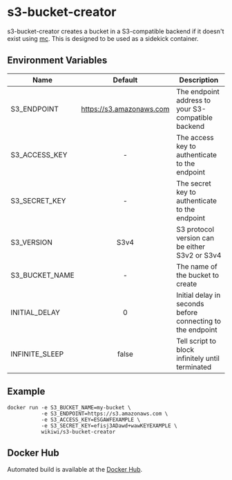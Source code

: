 # s3-bucket-creator
s3-bucket-creator creates a bucket in a S3-compatible backend if it doesn't exist using [mc](https://github.com/minio/mc). This is designed to be used as a sidekick container.

## Environment Variables
| Name           | Default                  | Description                                                |
| -------------- |:------------------------:| ---------------------------------------------------------- |
| S3_ENDPOINT    | https://s3.amazonaws.com | The endpoint address to your S3-compatible backend         |
| S3_ACCESS_KEY  | -                        | The access key to authenticate to the endpoint             |
| S3_SECRET_KEY  | -                        | The secret key to authenticate to the endpoint             |
| S3_VERSION     | S3v4                     | S3 protocol version can be either S3v2 or S3v4             |
| S3_BUCKET_NAME | -                        | The name of the bucket to create                           |
| INITIAL_DELAY  | 0                        | Initial delay in seconds before connecting to the endpoint |
| INFINITE_SLEEP | false                    | Tell script to block infinitely until terminated           |

## Example

    docker run -e S3_BUCKET_NAME=my-bucket \
               -e S3_ENDPOINT=https://s3.amazonaws.com \
               -e S3_ACCESS_KEY=ESGAWFEXAMPLE \
               -e S3_SECRET_KEY=efisj3ADawd+wawKEYEXAMPLE \
               wikiwi/s3-bucket-creator

## Docker Hub
Automated build is available at the [Docker Hub](https://hub.docker.com/r/wikiwi/s3-bucket-creator).

